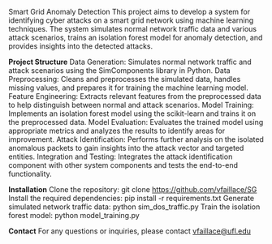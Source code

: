 Smart Grid Anomaly Detection
This project aims to develop a system for identifying cyber attacks on a smart grid network using machine learning techniques. The system simulates normal network traffic data and various attack scenarios, trains an isolation forest model for anomaly detection, and provides insights into the detected attacks.

**Project Structure**
Data Generation: Simulates normal network traffic and attack scenarios using the SimComponents library in Python.
Data Preprocessing: Cleans and preprocesses the simulated data, handles missing values, and prepares it for training the machine learning model.
Feature Engineering: Extracts relevant features from the preprocessed data to help distinguish between normal and attack scenarios.
Model Training: Implements an isolation forest model using the scikit-learn and trains it on the preprocessed data.
Model Evaluation: Evaluates the trained model using appropriate metrics and analyzes the results to identify areas for improvement.
Attack Identification: Performs further analysis on the isolated anomalous packets to gain insights into the attack vector and targeted entities.
Integration and Testing: Integrates the attack identification component with other system components and tests the end-to-end functionality.

**Installation**
Clone the repository:
    git clone https://github.com/vfaillace/SG
Install the required dependencies:
    pip install -r requirements.txt
Generate simulated network traffic data:
    python sim_dos_traffic.py
Train the isolation forest model:
    python model_training.py

**Contact**
For any questions or inquiries, please contact vfaillace@ufl.edu
